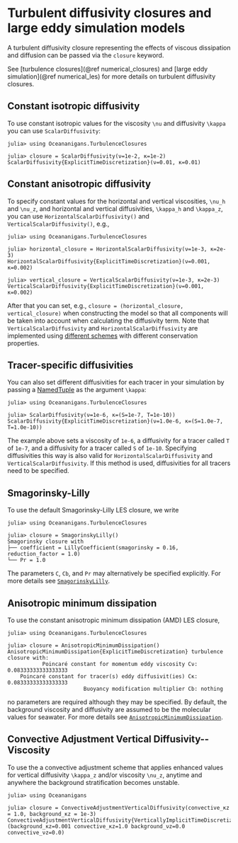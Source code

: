 # Turbulent diffusivity closures and large eddy simulation models

A turbulent diffusivity closure representing the effects of viscous dissipation and diffusion can
be passed via the `closure` keyword.

See [turbulence closures](@ref numerical_closures) and [large eddy simulation](@ref numerical_les) for
more details on turbulent diffusivity closures.

## Constant isotropic diffusivity

To use constant isotropic values for the viscosity ``\nu`` and diffusivity ``\kappa`` you can use `ScalarDiffusivity`:

```jldoctest
julia> using Oceananigans.TurbulenceClosures

julia> closure = ScalarDiffusivity(ν=1e-2, κ=1e-2)
ScalarDiffusivity{ExplicitTimeDiscretization}(ν=0.01, κ=0.01)
```

## Constant anisotropic diffusivity

To specify constant values for the horizontal and vertical viscosities, ``\nu_h`` and ``\nu_z``,
and horizontal and vertical diffusivities, ``\kappa_h`` and ``\kappa_z``, you can use
`HorizontalScalarDiffusivity()` and `VerticalScalarDiffusivity()`, e.g.,

```jldoctest
julia> using Oceananigans.TurbulenceClosures

julia> horizontal_closure = HorizontalScalarDiffusivity(ν=1e-3, κ=2e-3)
HorizontalScalarDiffusivity{ExplicitTimeDiscretization}(ν=0.001, κ=0.002)

julia> vertical_closure = VerticalScalarDiffusivity(ν=1e-3, κ=2e-3)
VerticalScalarDiffusivity{ExplicitTimeDiscretization}(ν=0.001, κ=0.002)
```

After that you can set, e.g., `closure = (horizontal_closure, vertical_closure)` when constructing
the model so that all components will be taken into account when calculating the diffusivity term.
Note that `VerticalScalarDiffusivity` and `HorizontalScalarDiffusivity` are implemented using [different
schemes](https://mitgcm.readthedocs.io/en/latest/algorithm/algorithm.html#horizontal-dissipation)
with different conservation properties.

## Tracer-specific diffusivities

You can also set different diffusivities for each tracer in your simulation by passing
a [NamedTuple](https://docs.julialang.org/en/v1/base/base/#Core.NamedTuple) as the argument ``\kappa``:

```jldoctest
julia> using Oceananigans.TurbulenceClosures

julia> ScalarDiffusivity(ν=1e-6, κ=(S=1e-7, T=1e-10))
ScalarDiffusivity{ExplicitTimeDiscretization}(ν=1.0e-6, κ=(S=1.0e-7, T=1.0e-10))
```

The example above sets a viscosity of `1e-6`, a diffusivity for a tracer called `T` of `1e-7`,
and a diffusivity for a tracer called `S` of `1e-10`. Specifying diffusivities this way is also valid
for `HorizontalScalarDiffusivity` and `VerticalScalarDiffusivity`. If this method is used, diffusivities
for all tracers need to be specified.


## Smagorinsky-Lilly

To use the default Smagorinsky-Lilly LES closure, we write

```jldoctest
julia> using Oceananigans.TurbulenceClosures

julia> closure = SmagorinskyLilly()
Smagorinsky closure with
├── coefficient = LillyCoefficient(smagorinsky = 0.16, reduction_factor = 1.0)
└── Pr = 1.0
```

The parameters `C`, `Cb`, and `Pr` may alternatively be specified explicitly.
For more details see [`SmagorinskyLilly`](@ref).

## Anisotropic minimum dissipation

To use the constant anisotropic minimum dissipation (AMD) LES closure,

```jldoctest
julia> using Oceananigans.TurbulenceClosures

julia> closure = AnisotropicMinimumDissipation()
AnisotropicMinimumDissipation{ExplicitTimeDiscretization} turbulence closure with:
           Poincaré constant for momentum eddy viscosity Cν: 0.08333333333333333
    Poincaré constant for tracer(s) eddy diffusivit(ies) Cκ: 0.08333333333333333
                        Buoyancy modification multiplier Cb: nothing
```

no parameters are required although they may be specified. By default, the background viscosity and diffusivity
are assumed to be the molecular values for seawater. For more details see [`AnisotropicMinimumDissipation`](@ref).

## Convective Adjustment Vertical Diffusivity--Viscosity

To use the a convective adjustment scheme that applies enhanced values for vertical diffusivity ``\kappa_z`` and/or
viscosity ``\nu_z``, anytime and anywhere the background stratification becomes unstable.

```jldoctest
julia> using Oceananigans

julia> closure = ConvectiveAdjustmentVerticalDiffusivity(convective_κz = 1.0, background_κz = 1e-3)
ConvectiveAdjustmentVerticalDiffusivity{VerticallyImplicitTimeDiscretization}(background_κz=0.001 convective_κz=1.0 background_νz=0.0 convective_νz=0.0)
```
